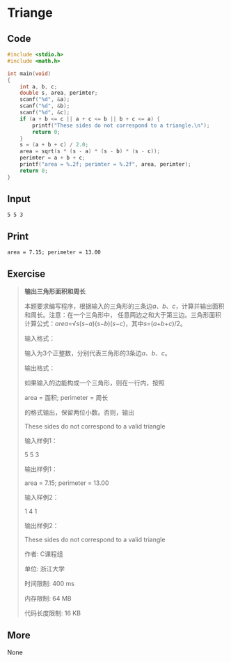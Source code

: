 # Triange

## Code

```C
#include <stdio.h>
#include <math.h>

int main(void)
{
    int a, b, c;
    double s, area, perimter;
    scanf("%d", &a);
    scanf("%d", &b);
    scanf("%d", &c);
    if (a + b <= c || a + c <= b || b + c <= a) {
        printf("These sides do not correspond to a triangle.\n");
        return 0;
    }
    s = (a + b + c) / 2.0;
    area = sqrt(s * (s - a) * (s - b) * (s - c));
    perimter = a + b + c;
    printf("area = %.2f; perimter = %.2f", area, perimter);
    return 0;
}
```

## Input

`5 5 3`

## Print

`area = 7.15; perimeter = 13.00`

## Exercise

> **输出三角形面积和周长**
>
> 本题要求编写程序，根据输入的三角形的三条边*a*、*b*、*c*，计算并输出面积和周长。注意：在一个三角形中， 任意两边之和大于第三边。三角形面积计算公式：*area*=√*s*(*s*−*a*)(*s*−*b*)(*s*−*c*)，其中*s*=(*a*+*b*+*c*)/2。
>
> 输入格式：
>
> 输入为3个正整数，分别代表三角形的3条边*a*、*b*、*c*。
>
> 输出格式：
>
> 如果输入的边能构成一个三角形，则在一行内，按照
>
> area = 面积; perimeter = 周长
>
> 的格式输出，保留两位小数。否则，输出
>
> These sides do not correspond to a valid triangle
>
> 输入样例1：
>
> 5 5 3
>
> 输出样例1：
>
> area = 7.15; perimeter = 13.00
>
> 输入样例2：
>
> 1 4 1
>
> 输出样例2：
>
> These sides do not correspond to a valid triangle
>
> 作者: C课程组
>
> 单位: 浙江大学
>
> 时间限制: 400 ms
>
> 内存限制: 64 MB
>
> 代码长度限制: 16 KB

## More

None

